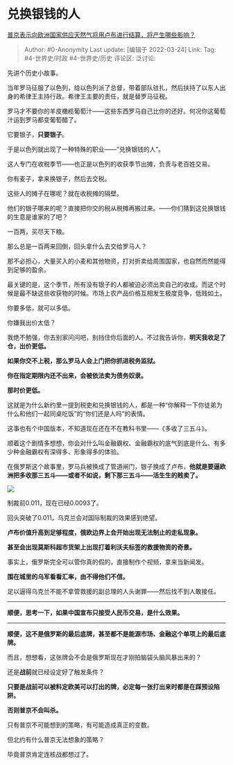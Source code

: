 # 兑换银钱的人
[普京表示向欧洲国家供应天然气将用卢布进行结算，将产生哪些影响？](https://www.zhihu.com/question/523693204/answer/2404712651)

> Author: #0-Anonymity
> Last update: [编辑于 2022-03-24]
> Link:
> Tag: #4-世界史/时政 #4-世界史/历史
> 评论区:
> 泛讨论:

先讲个历史小故事。

当年罗马征服了以色列，给以色列派了总督，带着部队驻扎，然后扶持了以东人出身的希律王主持行政。希律王主要的责任，就是替罗马征税。

罗马才不要你的羊皮橄榄葡萄汁——这些东西罗马自己比你的还好。何况你这葡萄汁运到罗马都变葡萄醋了。

它要银子，**只要银子**。

于是以色列就出现了一种特殊的职业——“兑换银钱的人”。

这人专门在收税季节——也正是以色列的收获季节出摊，负责与老百姓交易。

你有麦子，拿来换银子，然后去交税。

这些人的摊子在哪呢？就在收税摊的隔壁。

他们的银子哪来的呢？直接把你交的税从税摊再搬过来。——你们猜到这兑换银钱的生意是谁家的了吧？

一百两，买尽天下粮。

那么总是一百两来回倒，回头拿什么去交给罗马人？

那不必担心，大量买入的小麦和其他物资，打对折卖给周围国家，也自然而然能得到足够的盈余。

最关键的是，这个季节，所有没有银子的人都被迫必须出卖自己的收成。而这个时候是最不缺这些收获物的时候。市场上农产品价格互相发生极度竞争，低贱如土。

你要多低，就可以多低。

你嫌我出价太低？

我绝不勉强，你去别家问问吧，别挡住你后面的人。不过我告诉你，**明天我收足了仓，出价更低。**

**如果你交不上税，那么罗马人会上门把你抓进税务监狱。**

**你在指定期限内还不出来，会被依法卖为债务奴隶。**

**那时价更低。**

这就是为什么新约里一提到税吏和兑换银钱的人，都是一种“你解释一下你徒弟为什么和他们一起同桌吃饭”的“你们还是人吗”的表情。

这事也有个中国版本，不知道现在还在不在教科书里——《多收了三五斗》。

顺着这个剧情多想想，你会对什么叫金融霸权、金融霸权的底气到底是什么、有多少种金融霸权有深得多、形象得多的体验。

在俄罗斯这个故事里，罗马兵被换成了管道闸门，银子换成了卢布，**他就是要逼欧洲把多收那三五斗——或者不如说，剩下那三五斗——活生生的贱卖了。**

![](https://pic1.zhimg.com/50/v2-54c6ebc0d45014904137c5f887edcce2_720w.jpg?source=1940ef5c)

制裁前0.011，现在已经0.0093了。

回头突破了0.011，乌克兰会对国际制裁的效果感到绝望。

**卢布价值升高到足够程度，俄欧边界上会开始出现无法制止的走私现象。**

**甚至会出现莫斯科超市货架上出现打着利沃夫标签的救援物资的奇景。**

事实上，俄罗斯完全可以管你真的假的，直接制作个视频，拿来当新闻发。

**围在城里的乌军看看汇率，由不得他们不信。**

足以逼得乌克兰不能不拿管救援的副总理的人头谢罪——然后找不到人敢接任。

---

**顺便，思考一下，如果中国宣布只接受人民币交易，是什么效果。**

---

**顺便，这不是俄罗斯的最后底牌，甚至都不是能源市场、金融这个单项上的最后底牌。**

而且，想想看，这张牌会不会是俄罗斯现在才刚拍脑袋头脑风暴出来的？

还是**战前**就已经设定好了触发条件？

**只要是战前可以被料定欧美可以打出的牌，必定每一张打出来时都是在踩预设陷阱。**

**否则普京不会叫杀。**

只有普京不可能想到的策略，有可能造成真正的变数。

但北约有什么普京无法想象的策略？

毕竟普京肯定连核战都想过了。
